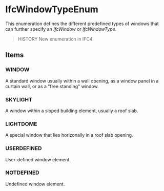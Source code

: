 # IfcWindowTypeEnum

This enumeration defines the different predefined types of windows that can further specify an _IfcWindow_ or _IfcWindowType_.

> HISTORY New enumeration in IFC4.

## Items

### WINDOW
A standard window usually within a wall opening, as a window panel in a curtain wall, or as a "free standing" window.

### SKYLIGHT
A window within a sloped building element, usually a roof slab.

### LIGHTDOME
A special window that lies horizonally in a roof slab opening.

### USERDEFINED
User-defined window element.

### NOTDEFINED
Undefined window element.
